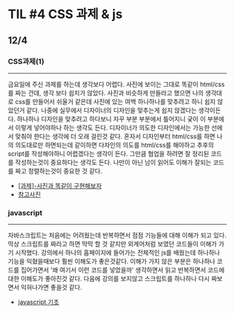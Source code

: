 # TIL #4 CSS 과제 & js
## 12/4

### CSS과제(1)
***
  금요일에 주신 과제를 하는데 생각보다 어렵다. 사진에 보이는 그대로 똑같이 html/css를 짜는 건데, 생각 보다 쉽지가 않았다. 사진과 비슷하게 만들라고 했으면 나의 생각대로 css를 만들어서 쉬울거 같은데 사진에 있는 여백 하나하나를 맞추려고 하니 쉽지 않았던거 같다. 나중에 실무에서 디자이너의 디자인을 맞추는게 쉽지 않겠다는 생각이든다. 하나하나 디자인을 맞추려고 하다보니 자꾸 부분 부분에서 틀어지니 궂이 이 부분에서 이렇게 넣어야하나 하는 생각도 든다. 디자이너가 의도한 디자인에서는 가능한 선에서 맞춰야 한다는 생각에 더 오래 걸린것 같다. 혼자서 디자인부터 html/css를 하면 나의 의도대로만 하면되는데 같이하면 다자인의 의도를 html/css를 해야하고 추후의 script를 작성해야하니 어렵겠다는 생각이 든다. 그만큼 협업을 하려면 잘 정리된 코드를 작성하는것이 중요하다는 생각도 든다. 나만이 아닌 남이 읽어도 이해가 잘되는 코드를 짜고 정렬하는것이 중요한 것 같다. 

 - [[과제]-사진과 똑같이 구현해보자](https://github.com/mrlee323/TIL/blob/main/ILearned/practice/css1/opencast.html)
 - [참고사진](https://github.com/mrlee323/TIL/blob/main/ILearned/practice/css1/opencast.png)

 ### javascript
 ***
 자바스크립트는 처음에는 어려웠는데 반복하면서 점점 기능들에 대해 이해가 되고 있다. 막상 스크립트를 짜라고 하면 막막 할 것 같지만 외계어처럼 보였던 코드들이 이해가 가기 시작했다. 강의에서 하나의 홈페이지에 들어가는 전체적인 js를 배웠는데 하나하나 기능을 익혔을때보다 훨씬 이해도가 좋은것같다. 이해가 가지 않은 부분은 하나하나 코드를 집어가면서 '왜 여기서 이런 코드를 넣었을까' 생각하면서 읽고 반복하면서 코드에 대한 이해도가 좋아진것 같다. 
 다음에 강의를 보지않고 스크립트를 하나하나 다시 짜보면서 익혀나가면 좋을것 같다. 

- [javascript 기초](https://github.com/mrlee323/TIL/blob/main/js/js_basic.md)

